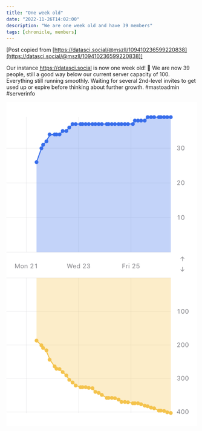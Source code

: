 ```yaml
---
title: "One week old"
date: "2022-11-26T14:02:00"
description: "We are one week old and have 39 members"
tags: [chronicle, members]
---
```


[Post copied from [https://datasci.social/@mszll/109410236599220838](https://datasci.social/@mszll/109410236599220838)]

Our instance https://datasci.social is now one week old! 🥳 
We are now 39 people, still a good way below our current server capacity of 100. Everything still running smoothly. Waiting for several 2nd-level invites to get used up or expire before thinking about further growth. #mastoadmin #serverinfo

![Growth of users (top, blue) and posts (yellow, bottom) of datasci.social over the last 5 days. Both user growth rate and rate of posts were fast first but have stabilized for now.](images/f06b0980b41b5ca2.png "Growth of users (top, blue) and posts (yellow, bottom) of datasci.social over the last 5 days. Both user growth rate and rate of posts were fast first but have stabilized for now.")